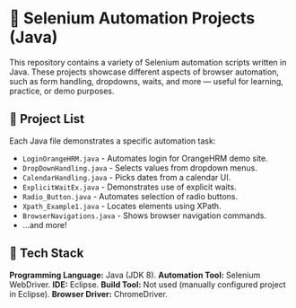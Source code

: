 # 🧪 Selenium Automation Projects (Java)


This repository contains a variety of Selenium automation scripts written in Java. These projects showcase different aspects of browser automation, such as form handling, dropdowns, waits, and more — useful for learning, practice, or demo purposes.

## 📁 Project List

Each Java file demonstrates a specific automation task:

- `LoginOrangeHRM.java` - Automates login for OrangeHRM demo site.
- `DropDownHandling.java` - Selects values from dropdown menus.
- `CalendarHandling.java` - Picks dates from a calendar UI.
- `ExplicitWaitEx.java` - Demonstrates use of explicit waits.
- `Radio_Button.java` - Automates selection of radio buttons.
- `Xpath_Example1.java` - Locates elements using XPath.
- `BrowserNavigations.java` - Shows browser navigation commands.
- ...and more!

## 🧰 Tech Stack

**Programming Language:** Java (JDK 8).
**Automation Tool:** Selenium WebDriver.
**IDE:** Eclipse.
**Build Tool:** Not used (manually configured project in Eclipse).
**Browser Driver:** ChromeDriver.
